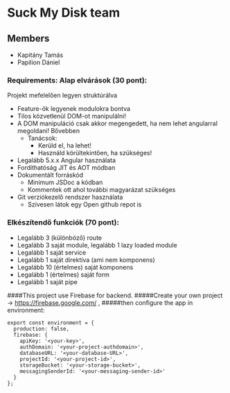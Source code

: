 # Suck My Disk team

## Members
- Kapitány Tamás
- Papilion Dániel
### Requirements: Alap elvárások (30 pont):
Projekt mefelelően legyen struktúrálva
- Feature-ök legyenek modulokra bontva
- Tilos közvetlenül DOM-ot manipulálni!
- A DOM manipuláció csak akkor megengedett, ha nem lehet angularral megoldani! Bővebben
   * Tanácsok:
     * Kerüld el, ha lehet!
     * Használd körültekintően, ha szükséges!
- Legalább 5.x.x Angular használata
- Fordíthatóság JIT és AOT módban
- Dokumentált forráskód
  * Minimum JSDoc a kódban
  * Kommentek ott ahol további magyarázat szükséges
- Git verziókezelő rendszer használata
  * Szívesen látok egy Open github repot is
  
### Elkészítendő funkciók (70 pont):
- Legalább 3 (különböző) route
- Legalább 3 saját module, legalább 1 lazy loaded module
- Legalább 1 saját service
- Legalább 1 saját direktíva (ami nem komponens)
- Legalább 10 (értelmes) saját komponens
- Legalább 1 (értelmes) saját form
- Legalább 1 saját pipe


####This project use Firebase for backend.
#####Create your own project -> https://firebase.google.com/ ,
#####then configure the app in environment:
```
export const environment = {
  production: false,
  firebase: {
    apiKey: '<your-key>',
    authDomain: '<your-project-authdomain>',
    databaseURL: '<your-database-URL>',
    projectId: '<your-project-id>',
    storageBucket: '<your-storage-bucket>',
    messagingSenderId: '<your-messaging-sender-id>'
  }
};
```
